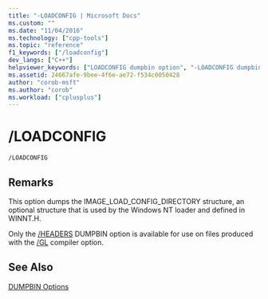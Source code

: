 ```yaml
---
title: "-LOADCONFIG | Microsoft Docs"
ms.custom: ""
ms.date: "11/04/2016"
ms.technology: ["cpp-tools"]
ms.topic: "reference"
f1_keywords: ["/loadconfig"]
dev_langs: ["C++"]
helpviewer_keywords: ["LOADCONFIG dumpbin option", "-LOADCONFIG dumpbin option", "/LOADCONFIG dumpbin option"]
ms.assetid: 24667afe-9bee-4f6e-ae72-f534c0050428
author: "corob-msft"
ms.author: "corob"
ms.workload: ["cplusplus"]
---
```

# /LOADCONFIG
```  
/LOADCONFIG  
```  
  
## Remarks  
 This option dumps the IMAGE_LOAD_CONFIG_DIRECTORY structure, an optional structure that is used by the Windows NT loader and defined in WINNT.H.  
  
 Only the [/HEADERS](../../build/reference/headers.md) DUMPBIN option is available for use on files produced with the [/GL](../../build/reference/gl-whole-program-optimization.md) compiler option.  
  
## See Also  
 [DUMPBIN Options](../../build/reference/dumpbin-options.md)